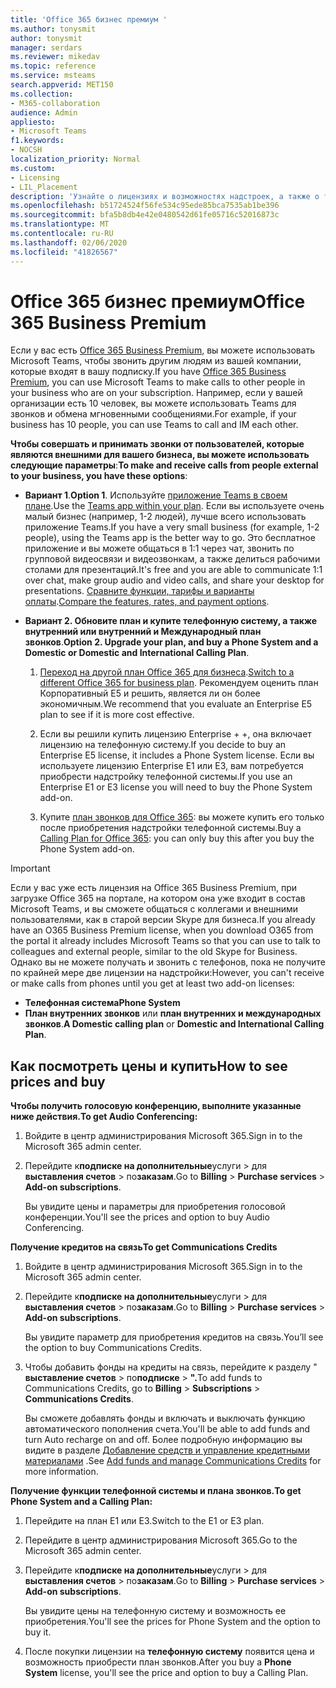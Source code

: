 ```yaml
---
title: 'Office 365 бизнес премиум '
ms.author: tonysmit
author: tonysmit
manager: serdars
ms.reviewer: mikedav
ms.topic: reference
ms.service: msteams
search.appverid: MET150
ms.collection:
- M365-collaboration
audience: Admin
appliesto:
- Microsoft Teams
f1.keywords:
- NOCSH
localization_priority: Normal
ms.custom:
- Licensing
- LIL_Placement
description: 'Узнайте о лицензиях и возможностях надстроек, а также о том, как приобрести планы Office 365 Business Premium. '
ms.openlocfilehash: b51724524f56fe534c95ede85bca7535ab1be396
ms.sourcegitcommit: bfa5b8db4e42e0480542d61fe05716c52016873c
ms.translationtype: MT
ms.contentlocale: ru-RU
ms.lasthandoff: 02/06/2020
ms.locfileid: "41826567"
---
```

# <a name="office-365-business-premium"></a><span data-ttu-id="9c930-103">Office 365 бизнес премиум</span><span class="sxs-lookup"><span data-stu-id="9c930-103">Office 365 Business Premium</span></span>

<span data-ttu-id="9c930-104">Если у вас есть [Office 365 Business Premium](https://products.office.com/en/business/office-365-business-premium), вы можете использовать Microsoft Teams, чтобы звонить другим людям из вашей компании, которые входят в вашу подписку.</span><span class="sxs-lookup"><span data-stu-id="9c930-104">If you have [Office 365 Business Premium](https://products.office.com/en/business/office-365-business-premium), you can use Microsoft Teams to make calls to other people in your business who are on your subscription.</span></span> <span data-ttu-id="9c930-105">Например, если у вашей организации есть 10 человек, вы можете использовать Teams для звонков и обмена мгновенными сообщениями.</span><span class="sxs-lookup"><span data-stu-id="9c930-105">For example, if your business has 10 people, you can use Teams to call and IM each other.</span></span>


<span data-ttu-id="9c930-106">**Чтобы совершать и принимать звонки от пользователей, которые являются внешними для вашего бизнеса, вы можете использовать следующие параметры**:</span><span class="sxs-lookup"><span data-stu-id="9c930-106">**To make and receive calls from people external to your business, you have these options**:</span></span>

- <span data-ttu-id="9c930-107">**Вариант 1**.</span><span class="sxs-lookup"><span data-stu-id="9c930-107">**Option 1**.</span></span> <span data-ttu-id="9c930-108">Используйте [приложение Teams в своем плане](https://products.office.com/microsoft-teams/free).</span><span class="sxs-lookup"><span data-stu-id="9c930-108">Use the [Teams app within your plan](https://products.office.com/microsoft-teams/free).</span></span> <span data-ttu-id="9c930-109">Если вы используете очень малый бизнес (например, 1-2 людей), лучше всего использовать приложение Teams.</span><span class="sxs-lookup"><span data-stu-id="9c930-109">If you have a very small business (for example, 1-2 people), using the Teams app is the better way to go.</span></span> <span data-ttu-id="9c930-110">Это бесплатное приложение и вы можете общаться в 1:1 через чат, звонить по групповой видеосвязи и видеозвонкам, а также делиться рабочими столами для презентаций.</span><span class="sxs-lookup"><span data-stu-id="9c930-110">It's free and you are able to communicate 1:1 over chat, make group audio and video calls, and share your desktop for presentations.</span></span> <span data-ttu-id="9c930-111">[Сравните функции, тарифы и варианты оплаты](https://products.office.com/microsoft-teams/free).</span><span class="sxs-lookup"><span data-stu-id="9c930-111">[Compare the features, rates, and payment options](https://products.office.com/microsoft-teams/free).</span></span>

- <span data-ttu-id="9c930-112">**Вариант 2. Обновите план и купите телефонную систему, а также внутренний или внутренний и Международный план звонков**.</span><span class="sxs-lookup"><span data-stu-id="9c930-112">**Option 2. Upgrade your plan, and buy a Phone System and a Domestic or Domestic and International Calling Plan**.</span></span>

    1. <span data-ttu-id="9c930-113">[Переход на другой план Office 365 для бизнеса](https://support.office.com/article/73318661-8f33-478b-bcc7-fb8d69dbb22a).</span><span class="sxs-lookup"><span data-stu-id="9c930-113">[Switch to a different Office 365 for business plan](https://support.office.com/article/73318661-8f33-478b-bcc7-fb8d69dbb22a).</span></span> <span data-ttu-id="9c930-114">Рекомендуем оценить план Корпоративный E5 и решить, является ли он более экономичным.</span><span class="sxs-lookup"><span data-stu-id="9c930-114">We recommend that you evaluate an Enterprise E5 plan to see if it is more cost effective.</span></span>

    2. <span data-ttu-id="9c930-115">Если вы решили купить лицензию Enterprise + +, она включает лицензию на телефонную систему.</span><span class="sxs-lookup"><span data-stu-id="9c930-115">If you decide to buy an Enterprise E5 license, it includes a Phone System license.</span></span> <span data-ttu-id="9c930-116">Если вы используете лицензию Enterprise E1 или E3, вам потребуется приобрести надстройку телефонной системы.</span><span class="sxs-lookup"><span data-stu-id="9c930-116">If you use an Enterprise E1 or E3 license you will need to buy the Phone System add-on.</span></span>
    
    3. <span data-ttu-id="9c930-117">Купите [план звонков для Office 365](../calling-plans-for-office-365.md): вы можете купить его только после приобретения надстройки телефонной системы.</span><span class="sxs-lookup"><span data-stu-id="9c930-117">Buy a [Calling Plan for Office 365](../calling-plans-for-office-365.md): you can only buy this after you buy the Phone System add-on.</span></span>


 > [!IMPORTANT]
 > <span data-ttu-id="9c930-118">Если у вас уже есть лицензия на Office 365 Business Premium, при загрузке Office 365 на портале, на котором она уже входит в состав Microsoft Teams, и вы сможете общаться с коллегами и внешними пользователями, как в старой версии Skype для бизнеса.</span><span class="sxs-lookup"><span data-stu-id="9c930-118">If you already have an O365 Business Premium license, when you download O365 from the portal it already includes Microsoft Teams so that you can use to talk to colleagues and external people, similar to the old Skype for Business.</span></span> <span data-ttu-id="9c930-119">Однако вы не можете получать и звонить с телефонов, пока не получите по крайней мере две лицензии на надстройки:</span><span class="sxs-lookup"><span data-stu-id="9c930-119">However, you can't receive or make calls from phones until you get at least two add-on licenses:</span></span>
 >- <span data-ttu-id="9c930-120">**Телефонная система**</span><span class="sxs-lookup"><span data-stu-id="9c930-120">**Phone System**</span></span>
 >- <span data-ttu-id="9c930-121">**План внутренних звонков** или **план внутренних и международных звонков**.</span><span class="sxs-lookup"><span data-stu-id="9c930-121">**A Domestic calling plan** or **Domestic and International Calling Plan**.</span></span>

## <a name="how-to-see-prices-and-buy"></a><span data-ttu-id="9c930-122">Как посмотреть цены и купить</span><span class="sxs-lookup"><span data-stu-id="9c930-122">How to see prices and buy</span></span>
<span data-ttu-id="9c930-123"><a name="bkmk_buypremium"> </a></span><span class="sxs-lookup"><span data-stu-id="9c930-123"><a name="bkmk_buypremium"> </a></span></span>

 <span data-ttu-id="9c930-124">**Чтобы получить голосовую конференцию, выполните указанные ниже действия.**</span><span class="sxs-lookup"><span data-stu-id="9c930-124">**To get Audio Conferencing:**</span></span>

1. <span data-ttu-id="9c930-125">Войдите в центр администрирования Microsoft 365.</span><span class="sxs-lookup"><span data-stu-id="9c930-125">Sign in to the Microsoft 365 admin center.</span></span>

2. <span data-ttu-id="9c930-126">Перейдите к**подписке на дополнительные**услуги > для **выставления счетов** > по**заказам**.</span><span class="sxs-lookup"><span data-stu-id="9c930-126">Go to **Billing** > **Purchase services** > **Add-on subscriptions**.</span></span>

   <span data-ttu-id="9c930-127">Вы увидите цены и параметры для приобретения голосовой конференции.</span><span class="sxs-lookup"><span data-stu-id="9c930-127">You'll see the prices and option to buy Audio Conferencing.</span></span>

<span data-ttu-id="9c930-128">**Получение кредитов на связь**</span><span class="sxs-lookup"><span data-stu-id="9c930-128">**To get Communications Credits**</span></span>

1. <span data-ttu-id="9c930-129">Войдите в центр администрирования Microsoft 365.</span><span class="sxs-lookup"><span data-stu-id="9c930-129">Sign in to the Microsoft 365 admin center.</span></span>

2. <span data-ttu-id="9c930-130">Перейдите к**подписке на дополнительные**услуги > для **выставления счетов** > по**заказам**.</span><span class="sxs-lookup"><span data-stu-id="9c930-130">Go to **Billing** > **Purchase services** > **Add-on subscriptions**.</span></span>

   <span data-ttu-id="9c930-131">Вы увидите параметр для приобретения кредитов на связь.</span><span class="sxs-lookup"><span data-stu-id="9c930-131">You’ll see the option to buy Communications Credits.</span></span>

3. <span data-ttu-id="9c930-132">Чтобы добавить фонды на кредиты на связь, перейдите к разделу " **выставление счетов** > по**подписке** > **".**</span><span class="sxs-lookup"><span data-stu-id="9c930-132">To add funds to Communications Credits, go to **Billing** > **Subscriptions** > **Communications Credits**.</span></span>

    <span data-ttu-id="9c930-133">Вы сможете добавлять фонды и включать и выключать функцию автоматического пополнения счета.</span><span class="sxs-lookup"><span data-stu-id="9c930-133">You'll be able to add funds and turn Auto recharge on and off.</span></span> <span data-ttu-id="9c930-134">Более подробную информацию вы видите в разделе [Добавление средств и управление кредитными материалами](../add-funds-and-manage-communications-credits.md) .</span><span class="sxs-lookup"><span data-stu-id="9c930-134">See [Add funds and manage Communications Credits](../add-funds-and-manage-communications-credits.md) for more information.</span></span> 


<span data-ttu-id="9c930-135">**Получение функции телефонной системы и плана звонков.**</span><span class="sxs-lookup"><span data-stu-id="9c930-135">**To get Phone System and a Calling Plan:**</span></span>

1. <span data-ttu-id="9c930-136">Перейдите на план E1 или E3.</span><span class="sxs-lookup"><span data-stu-id="9c930-136">Switch to the E1 or E3 plan.</span></span>

2. <span data-ttu-id="9c930-137">Перейдите в центр администрирования Microsoft 365.</span><span class="sxs-lookup"><span data-stu-id="9c930-137">Go to the Microsoft 365 admin center.</span></span>

3. <span data-ttu-id="9c930-138">Перейдите к**подписке на дополнительные**услуги > для **выставления счетов** > по**заказам**.</span><span class="sxs-lookup"><span data-stu-id="9c930-138">Go to **Billing** > **Purchase services** > **Add-on subscriptions**.</span></span>

    <span data-ttu-id="9c930-139">Вы увидите цены на телефонную систему и возможность ее приобретения.</span><span class="sxs-lookup"><span data-stu-id="9c930-139">You'll see the prices for Phone System and the option to buy it.</span></span>

4. <span data-ttu-id="9c930-140">После покупки лицензии на **телефонную систему** появится цена и возможность приобрести план звонков.</span><span class="sxs-lookup"><span data-stu-id="9c930-140">After you buy a **Phone System** license, you'll see the price and option to buy a Calling Plan.</span></span>
